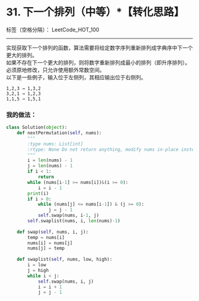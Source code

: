 ﻿# 31. 下一个排列（中等）*【转化思路】

标签（空格分隔）： LeetCode_HOT_100

---
实现获取下一个排列的函数，算法需要将给定数字序列重新排列成字典序中下一个更大的排列。  
如果不存在下一个更大的排列，则将数字重新排列成最小的排列（即升序排列）。  
必须原地修改，只允许使用额外常数空间。  
以下是一些例子，输入位于左侧列，其相应输出位于右侧列。

    1,2,3 → 1,3,2
    3,2,1 → 1,2,3
    1,1,5 → 1,5,1



### 我的做法：   
``` python
class Solution(object):
    def nextPermutation(self, nums):
        """
        :type nums: List[int]
        :rtype: None Do not return anything, modify nums in-place instead.
        """
        i = len(nums) - 1
        j = len(nums) - 1
        if i < 1:
            return
        while (nums[i-1] >= nums[i])&(i >= 0):
            i = i - 1
        print(i)
        if i > 0:
            while (nums[j] <= nums[i-1]) & (j >= 0):
                j = j - 1
            self.swap(nums, i-1, j)
        self.swaplist(nums, i, len(nums)-1)
        
    def swap(self, nums, i, j):
        temp = nums[i]
        nums[i] = nums[j]
        nums[j] = temp
        
    def swaplist(self, nums, low, high):
        i = low
        j = high
        while i < j:
            self.swap(nums, i, j)
            i = i + 1
            j = j - 1
        
```
